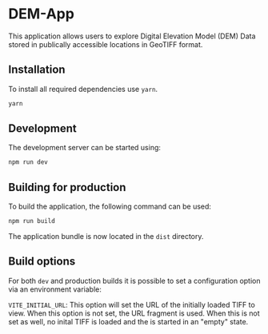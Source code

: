 # DEM-App

This application allows users to explore Digital Elevation Model (DEM) Data
stored in publically accessible locations in GeoTIFF format.

## Installation

To install all required dependencies use `yarn`.

```bash
yarn
```

## Development

The development server can be started using:

```bash
npm run dev
```

## Building for production

To build the application, the following command can be used:

```bash
npm run build
```

The application bundle is now located in the `dist` directory.

## Build options

For both `dev` and production builds it is possible to set a configuration option via an environment variable:

`VITE_INITIAL_URL`: This option will set the URL of the initially loaded TIFF to view. When this option is not set, the URL fragment is used. When this is not set as well, no inital TIFF is loaded and the is started in an "empty" state.
